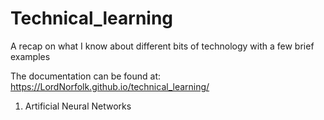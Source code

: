 # Technical_learning
A recap on what I know about different bits of technology with a few brief examples

The documentation can be found at: https://LordNorfolk.github.io/technical_learning/

1. Artificial Neural Networks
